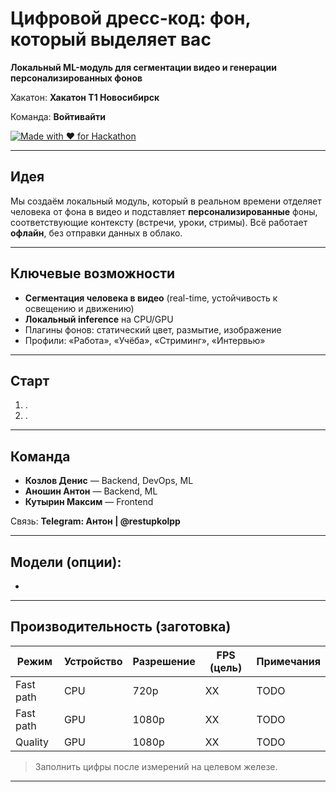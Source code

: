 # Цифровой дресс-код: фон, который выделяет вас
**Локальный ML-модуль для сегментации видео и генерации персонализированных фонов**

Хакатон: **Хакатон Т1 Новосибирск**

Команда: **Войтивайти**

[![Made with ❤️ for Hackathon](https://img.shields.io/badge/Made%20for-Hackathon-ff69b4.svg)]()

---

## Идея
Мы создаём локальный модуль, который в реальном времени отделяет человека от фона в видео и подставляет **персонализированные** фоны, соответствующие контексту (встречи, уроки, стримы). Всё работает **офлайн**, без отправки данных в облако.

---

## Ключевые возможности
- **Сегментация человека в видео** (real-time, устойчивость к освещению и движению)
- **Локальный inference** на CPU/GPU
- Плагины фонов: статический цвет, размытие, изображение
- Профили: «Работа», «Учёба», «Стриминг», «Интервью»

___

## **Старт**
1) .
2) .

___
## **Команда**
- **Козлов Денис** — Backend, DevOps, ML
- **Аношин Антон** — Backend, ML
- **Кутырин Максим** — Frontend

Связь: **Telegram: Антон | @restupkolpp**

---

## **Модели (опции):**

-

___
## Производительность (заготовка)
| Режим                 | Устройство | Разрешение | FPS (цель) | Примечания |
|-----------------------|------------|------------|------------|------------|
| Fast path        | CPU        | 720p       | XX         | TODO       |
| Fast path        | GPU        | 1080p      | XX         | TODO       |
| Quality          | GPU        | 1080p      | XX         | TODO       |

> Заполнить цифры после измерений на целевом железе.

---
